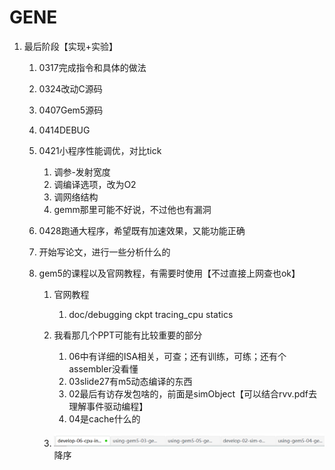 <!--
 * @Author: lt 1035768203@qq.com
 * @Date: 2024-02-26 14:09:02
 * @LastEditors: lt 1035768203@qq.com
 * @LastEditTime: 2024-03-05 10:10:14
 * @FilePath: \workspace\Use\毕设\芝士\卷积库\gene\gene.md
 * @Description: 这是默认设置,请设置`customMade`, 打开koroFileHeader查看配置 进行设置: https://github.com/OBKoro1/koro1FileHeader/wiki/%E9%85%8D%E7%BD%AE
-->

# GENE

1. 最后阶段【实现+实验】

   1. 0317完成指令和具体的做法
   2. 0324改动C源码
   3. 0407Gem5源码
   4. 0414DEBUG
   5. 0421小程序性能调优，对比tick

      1. 调参-发射宽度
      2. 调编译选项，改为O2
      3. 调网络结构
      4. gemm那里可能不好说，不过他也有漏洞
   6. 0428跑通大程序，希望既有加速效果，又能功能正确
   7. 开始写论文，进行一些分析什么的
   8. gem5的课程以及官网教程，有需要时使用【不过直接上网查也ok】

      1. 官网教程

         1. doc/debugging ckpt tracing_cpu statics
      2. 我看那几个PPT可能有比较重要的部分

         1. 06中有详细的ISA相关，可查；还有训练，可练；还有个assembler没看懂
         2. 03slide27有m5动态编译的东西
         3. 02最后有访存发包啥的，前面是simObject【可以结合rvv.pdf去理解事件驱动编程】
         4. 04是cache什么的
      3. ![1709637132079](image/gene/1709637132079.png)降序
